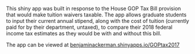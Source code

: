 This shiny app was built in response to the House GOP Tax Bill provision that would make tuition waivers taxable.  The app allows graduate students to input their current annual stipend, along with the cost of tuition (currently paid for by their department, untaxed), to compare their 2018 federal income tax estimates as they would be with and without this bill.


The app can be viewed at [benjaminackerman.shinyapps.io/GOPtax2017](benjaminackerman.shinyapps.io/GOPtax2017)
